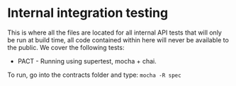 # Internal integration testing

This is where all the files are located for all internal API tests that will only be run at build time, all code contained within here will never be available to the public. We cover the following tests:

* PACT - Running using supertest, mocha + chai.

To run, go into the contracts folder and type:
`mocha -R spec`
